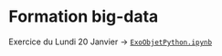 # Formation big-data
Exercice du Lundi 20 Janvier -> [`ExoObjetPython.ipynb`](/tpLundi/ExoObjetPython.ipynb)